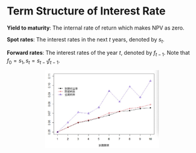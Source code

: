# Term Structure of Interest Rate

**Yield to maturity**: The internal rate of return which makes NPV as zero.

**Spot rates**: The interest rates in the next $t$ years, denoted by $s_t$.

**Forward rates**: The interest rates of the year $t$, denoted by $f_{t-1}$. Note that $f_0=s_1, s_t=s_{t-1}f_{t-1}$.




<img src="./plots/term_structure.png" width="60%" style="display: block; margin: auto;" />






